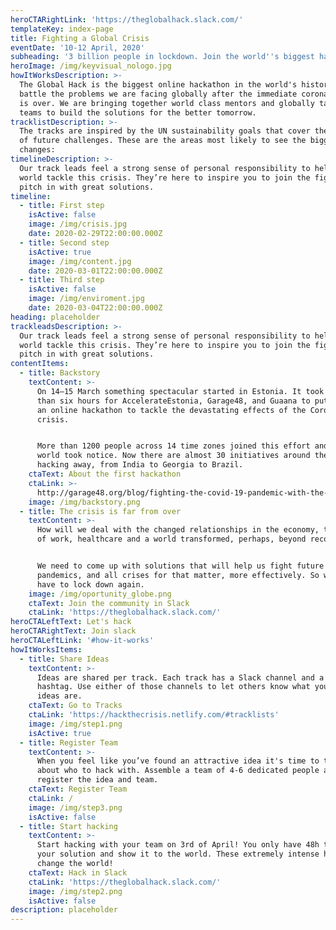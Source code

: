 ```yaml
---
heroCTARightLink: 'https://theglobalhack.slack.com/'
templateKey: index-page
title: Fighting a Global Crisis
eventDate: '10-12 April, 2020'
subheading: '3 billion people in lockdown. Join the world''s biggest hackathon.  '
heroImage: /img/keyvisual_nologo.jpg
howItWorksDescription: >-
  The Global Hack is the biggest online hackathon in the world's history to
  battle the problems we are facing globally after the immediate corona crisis
  is over. We are bringing together world class mentors and globally talented
  teams to build the solutions for the better tomorrow.
tracklistDescription: >-
  The tracks are inspired by the UN sustainability goals that cover the majority
  of future challenges. These are the areas most likely to see the biggest
  changes:
timelineDescription: >-
  Our track leads feel a strong sense of personal responsibility to help the
  world tackle this crisis. They’re here to inspire you to join the fight and
  pitch in with great solutions.
timeline:
  - title: First step
    isActive: false
    image: /img/crisis.jpg
    date: 2020-02-29T22:00:00.000Z
  - title: Second step
    isActive: true
    image: /img/content.jpg
    date: 2020-03-01T22:00:00.000Z
  - title: Third step
    isActive: false
    image: /img/enviroment.jpg
    date: 2020-03-04T22:00:00.000Z
heading: placeholder
trackleadsDescription: >-
  Our track leads feel a strong sense of personal responsibility to help the
  world tackle this crisis. They’re here to inspire you to join the fight and
  pitch in with great solutions.
contentItems:
  - title: Backstory
    textContent: >-
      On 14–15 March something spectacular started in Estonia. It took fewer
      than six hours for AccelerateEstonia, Garage48, and Guaana to put together
      an online hackathon to tackle the devastating effects of the Coronavirus
      crisis. 


      More than 1200 people across 14 time zones joined this effort and the
      world took notice. Now there are almost 30 initiatives around the globe
      hacking away, from India to Georgia to Brazil.
    ctaText: About the first hackathon
    ctaLink: >-
      http://garage48.org/blog/fighting-the-covid-19-pandemic-with-the-power-of-community
    image: /img/backstory.png
  - title: The crisis is far from over
    textContent: >-
      How will we deal with the changed relationships in the economy, the future
      of work, healthcare and a world transformed, perhaps, beyond recognition? 


      We need to come up with solutions that will help us fight future
      pandemics, and all crises for that matter, more effectively. So we never
      have to lock down again.
    image: /img/oportunity_globe.png
    ctaText: Join the community in Slack
    ctaLink: 'https://theglobalhack.slack.com/'
heroCTALeftText: Let's hack
heroCTARightText: Join slack
heroCTALeftLink: '#how-it-works'
howItWorksItems:
  - title: Share Ideas
    textContent: >-
      Ideas are shared per track. Each track has a Slack channel and a Twitter
      hashtag. Use either of those channels to let others know what your great
      ideas are.
    ctaText: Go to Tracks
    ctaLink: 'https://hackthecrisis.netlify.com/#tracklists'
    image: /img/step1.png
    isActive: true
  - title: Register Team
    textContent: >-
      When you feel like you’ve found an attractive idea it's time to think
      about who to hack with. Assemble a team of 4-6 dedicated people and
      register the idea and team.
    ctaText: Register Team
    ctaLink: /
    image: /img/step3.png
    isActive: false
  - title: Start hacking
    textContent: >-
      Start hacking with your team on 3rd of April! You only have 48h to polish
      your solution and show it to the world. These extremely intense hours may
      change the world!
    ctaText: Hack in Slack
    ctaLink: 'https://theglobalhack.slack.com/'
    image: /img/step2.png
    isActive: false
description: placeholder
---
```

